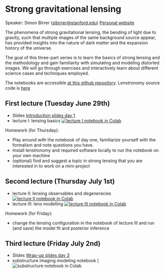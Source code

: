 # Strong gravitational lensing

Speaker: Simon Birrer (sibirrer@stanford.edu)
[Personal website](https://sibirrer.github.io)


The phenomena of strong gravitational lensing, the bending of light due to gravity, such that multiple images of the same background source appear, has provided insights into the nature of dark matter and the expansion history of the universe.

The goal of this three-part series is to learn the basics of strong lensing and the methodology and gain familiarity with simulating and modeling distorted images. We will go through exercises and interactively learn about different science cases and techniques employed.

The notebooks are accessible [at this github repository](https://github.com/sibirrer/strong_lensing_lectures).
Lenstronomy source code is [here](https://github.com/sibirrer/lenstronomy)

## First lecture (Tuesday June 29th)

- Slides [Introduction slides day 1](https://drive.google.com/file/d/1-tAjqBo40p1CrwfP75MlRUQyniuaRaIf/view?usp=sharing)
- lecture I: lensing basics [![lecture I notebook in Colab](https://colab.research.google.com/assets/colab-badge.svg)](https://colab.research.google.com/github/sibirrer/strong_lensing_lectures/blob/main/Lectures/lensing_basics_I.ipynb)

Homework (for Thursday):
- Play around with the notebook of day one, familiarize yourself with the formalism and note questions you have. 
- Install lenstronomy and required software locally to run the notebook on your own machine
- (optional) find and suggest a topic in strong lensing that you are interested in to work on a mini-project


## Second lecture (Thursday July 1st)

- lecture II: lensing observables and degeneracies [![lecture II notebook in Colab](https://colab.research.google.com/assets/colab-badge.svg)](https://colab.research.google.com/github/sibirrer/strong_lensing_lectures/blob/main/Lectures/lensing_observables_II.ipynb)
- lecture III: lens modelling [![lecture III notebook in Colab](https://colab.research.google.com/assets/colab-badge.svg)](https://colab.research.google.com/github/sibirrer/strong_lensing_lectures/blob/main/Lectures/einstein_ring_III.ipynb)

Homework (for Friday):
- change the lensing configuration in the notebook of lecture III and run (and save) the model fit and posterior inference


## Third lecture (Friday July 2nd)

- Slides [Wrap-up slides day 3](https://drive.google.com/file/d/1QiaUxOj3fcIkm6aQJrbh82igRZtrDQy5/view?usp=sharing)
- substructure imaging modeling notebook [![substructure notebook in Colab](https://colab.research.google.com/github/sibirrer/strong_lensing_lectures/blob/main/Examples/substructure_imaging.ipynb)

